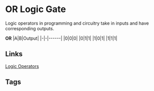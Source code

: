 # OR Logic Gate 

Logic operators in programming and circuitry take in inputs and have corresponding outputs.

**OR**
|A|B|Output|
|-|-|------|
|0|0|0|
|0|1|1|
|1|0|1|
|1|1|1|

## Links
[Logic Operators](../202305122125)

## Tags
